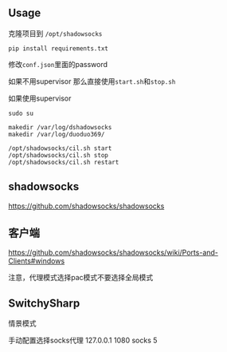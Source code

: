 Usage
---

克隆项目到 `/opt/shadowsocks`

    pip install requirements.txt

修改`conf.json`里面的password

如果不用supervisor 那么直接使用`start.sh`和`stop.sh`

如果使用supervisor

    sudo su

    makedir /var/log/dshadowsocks
    makedir /var/log/duoduo369/

    /opt/shadowsocks/cil.sh start
    /opt/shadowsocks/cil.sh stop
    /opt/shadowsocks/cil.sh restart

shadowsocks
---
https://github.com/shadowsocks/shadowsocks

客户端
---
https://github.com/shadowsocks/shadowsocks/wiki/Ports-and-Clients#windows

注意，代理模式选择pac模式不要选择全局模式

SwitchySharp
---
情景模式

手动配置选择socks代理 127.0.0.1 1080
socks 5
